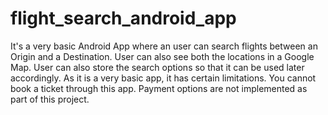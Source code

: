 # flight_search_android_app
It's a very basic Android App where an user can search flights between an Origin and a Destination. User can also see both the locations in a Google Map. User can also store the search options so that it can be used later accordingly. As it is a very basic app, it has certain limitations. You cannot book a ticket through this app. Payment options are not implemented as part of this project.

